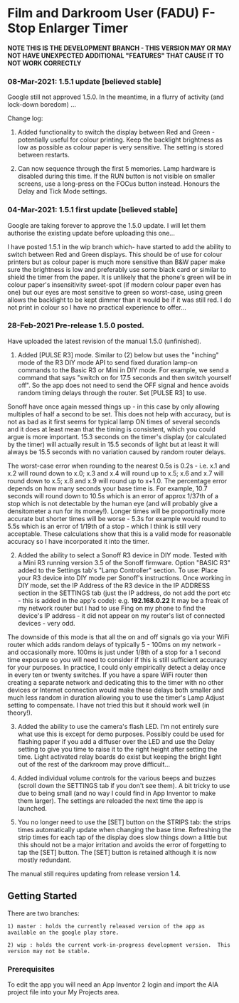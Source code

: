 # Film and Darkroom User (FADU) F-Stop Enlarger Timer


**NOTE THIS IS THE DEVELOPMENT BRANCH - THIS VERSION MAY OR MAY NOT HAVE UNEXPECTED ADDITIONAL "FEATURES" THAT CAUSE IT TO NOT WORK CORRECTLY**


### 08-Mar-2021: 1.5.1 update [believed stable]


Google still not approved 1.5.0.  In the meantime, in a flurry of activity (and lock-down boredom) ...


Change log:

1)  Added functionality to switch the display between Red and Green - potentially useful for colour printing.  Keep the backlight brightness as low as possible as colour paper is very sensitive.  The setting is stored between restarts.

2)  Can now sequence through the first 5 memories.  Lamp hardware is disabled during this time.  If the RUN button is not visible on smaller screens, use a long-press on the FOCus button instead.  Honours the Delay and Tick Mode settings.

### 04-Mar-2021: 1.5.1 first update [believed stable]

Google are taking forever to approve the 1.5.0 update.  I will let them authorise the existing update before uploading this one...

I have posted 1.5.1 in the wip branch which- have started to add the ability to switch between Red and Green displays.  This should be of use for colour printers but as colour paper is much more sensitive than B&W paper make sure the brightness is low and preferably use some black card or similar to shield the timer from the paper.  It is unlikely that the phone's green will be in colour paper's insensitivity sweet-spot (if modern colour paper even has one) but our eyes are most sensitive to green so worst-case, using green allows the backlight to be kept dimmer than it would be if it was still red.  I do not print in colour so I have no practical experience to offer...


### 28-Feb-2021 Pre-release 1.5.0 posted.

Have uploaded the latest revision of the manual 1.5.0 (unfinished).

1) Added [PULSE R3] mode.  Similar to (2) below but uses the "inching" mode of the R3 DIY mode API to send fixed duration lamp-on commands to the Basic R3 or Mini in DIY mode. For example, we send a command that says "switch on for 17.5 seconds and then switch yourself off".  So the app does not need to send the OFF signal and hence avoids random timing delays through the router.  Set [PULSE R3] to use.  

Sonoff have once again messed things up - in this case by only allowing multiples of half a second to be set.  This does not help with accuracy, but is not as bad as it first seems for typical lamp ON times of several seconds and it does at least mean that the timing is consistent, which you could argue is more important.  15.3 seconds on the timer's display (or calculated by the timer) will actually result in 15.5 seconds of light but at least it will always be 15.5 seconds with no variation caused by random router delays.  

The worst-case error when rounding to the nearest 0.5s is 0.2s - i.e. x.1 and x.2 will round down to x.0; x.3 and x.4 will round up to x.5; x.6 and x.7 will round down to x.5; x.8 and x.9 will round up to x+1.0.  The percentage error depends on how many seconds your base time is.  For example, 10.7 seconds will round down to 10.5s which is an error of approx 1/37th of a stop which is not detectable by the human eye (and will probably give a densitometer a run for its money!).  Longer times will be proportinally more accurate but shorter times will be worse - 5.3s for example would round to 5.5s which is an error of 1/19th of a stop - which I think is still very acceptable.  These calculations show that this is a valid mode for reasonable accuracy so I have incorporated it into the timer.


2) Added the ability to select a Sonoff R3 device in DIY mode.  Tested with a Mini R3 running version 3.5 of the Sonoff firmware.  Option "BASIC R3" added to the Settings tab's "Lamp Controller" section.   To use: Place your R3 device into DIY mode per Sonoff's instructions.  Once working in DIY mode, set the IP Address of the R3 device in the IP ADDRESS section in the SETTINGS tab (just the IP address, do not add the port etc - this is added in the app's code):  e.g. **192.168.0.22** It may be a freak of my network router but I had to use Fing on my phone to find the device's IP address - it did not appear on my router's list of connected devices - very odd.
 
The downside of this mode is that all the on and off signals go via your WiFi router which adds random delays of typically 5 - 100ms on my network - and occasionally more.  100ms is just under 1/8th of a stop for a 1 second time exposure so you will need to consider if this is still sufficient accuracy for your purposes. In practice, I could only empirically detect a delay once in every ten or twenty switches.  If you have a spare WiFi router then creating a separate network and dedicating this to the timer with no other devices or Internet connection would make these delays both smaller and much less random in duration allowing you to use the timer's Lamp Adjust setting to compensate. I have not tried this but it should work well (in theory!).
 

3) Added the ability to use the camera's flash LED.  I'm not entirely sure what use this is except for demo purposes.  Possibly could be used for flashing paper if you add a diffuser over the LED and use the Delay setting to give you time to raise it to the right height after setting the time.  Light activated relay boards do exist but keeping the bright light out of the rest of the darkroom may prove difficult...


4) Added individual volume controls for the various beeps and buzzes (scroll down the SETTINGS tab if you don't see them).  A bit tricky to use due to being small (and no way I could find in App Inventor to make them larger).  The settings are reloaded the next time the app is launched.


5) You no longer need to use the [SET] button on the STRIPS tab: the strips times automatically update when changing the base time.  Refreshing the strip times for each tap of the display does slow things down a little but this should not be a major irritation and avoids the error of forgetting to tap the [SET] button.  The [SET] button is retained although it is now mostly redundant.


The manual still requires updating from release version 1.4.




## Getting Started

There are two branches:

	1) master : holds the currently released version of the app as available on the google play store.
	
	2) wip : holds the current work-in-progress development version.  This version may not be stable.



### Prerequisites

To edit the app you will need an App Inventor 2 login and import the AIA project file into your My Projects area.
